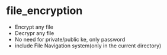 # file_encryption


*   Encrypt any file
*   Decrypr any file
*   No need for private/public ke, only password
*    include File Navigation system(only in the current directory)
